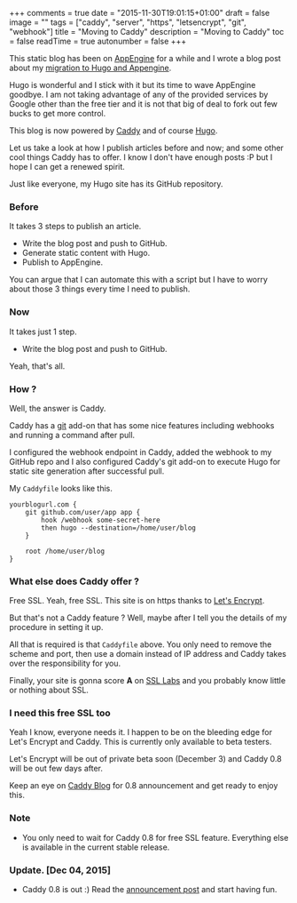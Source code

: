 +++
comments = true
date = "2015-11-30T19:01:15+01:00"
draft = false
image = ""
tags = ["caddy", "server", "https", "letsencrypt", "git", "webhook"]
title = "Moving to Caddy"
description = "Moving to Caddy"
toc =  false
readTime = true
autonumber = false
+++

This static blog has been on [AppEngine](http://cloud.google.com/appengine) for a while and I wrote a blog post about my [migration to Hugo and Appengine](/moving-to-hugo).

Hugo is wonderful and I stick with it but its time to wave AppEngine goodbye. I am not taking advantage of any of the provided services by Google other than the free tier and it is
not that big of deal to fork out few bucks to get more control.

This blog is now powered by [Caddy](http://caddyserver.com) and of course [Hugo](http://gohugo.io).

Let us take a look at how I publish articles before and now; and some other cool things Caddy has to offer. I know I don't have enough posts :P but I hope I can get a renewed spirit.

Just like everyone, my Hugo site has its GitHub repository.

### Before

It takes 3 steps to publish an article.

* Write the blog post and push to GitHub.
* Generate static content with Hugo.
* Publish to AppEngine.

You can argue that I can automate this with a script but I have to worry about those 3 things every time I need to publish.

### Now

It takes just 1 step.

* Write the blog post and push to GitHub.

Yeah, that's all.

### How ?

Well, the answer is Caddy.

Caddy has a [git](http://caddyserver.com/docs/git) add-on that has some nice features including webhooks and running a command after pull.

I configured the webhook endpoint in Caddy, added the webhook to my GitHub repo and I also configured Caddy's git add-on to execute Hugo for static site generation after successful pull.

My `Caddyfile` looks like this.

```caddyfile
yourblogurl.com {
	git github.com/user/app app {
		hook /webhook some-secret-here
		then hugo --destination=/home/user/blog
	}

	root /home/user/blog
}
```

### What else does Caddy offer ?

Free SSL. Yeah, free SSL. This site is on https thanks to [Let's Encrypt](http://letsencrypt.org).

But that's not a Caddy feature ? Well, maybe after I tell you the details of my procedure in setting it up.

All that is required is that `Caddyfile` above. You only need to remove the scheme and port, then use a domain instead of IP address and Caddy takes over the responsibility for you.

Finally, your site is gonna score **A** on [SSL Labs](https://www.ssllabs.com/ssltest/analyze.html?d=abiosoft.com) and you probably know little or nothing about SSL.

### I need this free SSL too
Yeah I know, everyone needs it. I happen to be on the bleeding edge for Let's Encrypt and Caddy. This is currently only available to beta testers.

Let's Encrypt will be out of private beta soon (December 3) and Caddy 0.8 will be out few days after.

Keep an eye on [Caddy Blog](http://caddyserver.com/blog) for 0.8 announcement and get ready to enjoy this.

### Note

* You only need to wait for Caddy 0.8 for free SSL feature. Everything else is available in the current stable release.

### Update. [Dec 04, 2015]

* Caddy 0.8 is out :) Read the [announcement post](https://caddyserver.com/blog/caddy-0_8-released) and start having fun.
